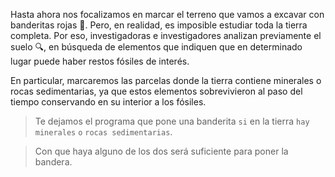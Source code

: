 <gs-attire attire-url="https://raw.githubusercontent.com/MumukiProject/mumuki-guia-gobstones-expresiones-kids/master/assets/attires/config_1534261073557.json"></gs-attire>

<gs-toolbox toolbox-url="https://raw.githubusercontent.com/MumukiProject/mumuki-guia-gobstones-expresiones-kids/master/assets/toolbox.xml">
</gs-toolbox>

Hasta ahora nos focalizamos en marcar el terreno que vamos a excavar con banderitas rojas :triangular_flag_on_post:. Pero, en realidad, es imposible estudiar toda la tierra completa. Por eso, investigadoras e investigadores analizan previamente el suelo :mag:, en búsqueda de elementos que indiquen que en determinado lugar puede haber restos fósiles de interés. 

En particular, marcaremos las parcelas donde la tierra contiene minerales o rocas sedimentarias, ya que estos elementos sobrevivieron al paso del tiempo conservando en su interior a los fósiles. 

> Te dejamos el programa que pone una banderita `si` en la tierra `hay minerales` `o` `rocas sedimentarias`. 

> Con que haya alguno de los dos será suficiente para poner la bandera. 